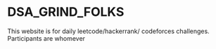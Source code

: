 # DSA_GRIND_FOLKS
This website is for daily leetcode/hackerrank/ codeforces challenges. Participants are whomever
